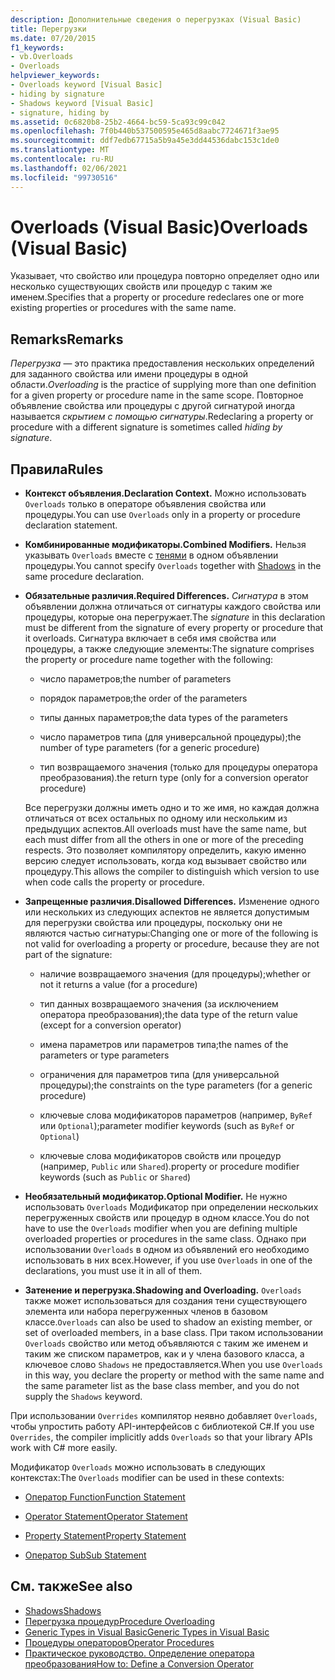 ```yaml
---
description: Дополнительные сведения о перегрузках (Visual Basic)
title: Перегрузки
ms.date: 07/20/2015
f1_keywords:
- vb.Overloads
- Overloads
helpviewer_keywords:
- Overloads keyword [Visual Basic]
- hiding by signature
- Shadows keyword [Visual Basic]
- signature, hiding by
ms.assetid: 0c6820b8-25b2-4664-bc59-5ca93c99c042
ms.openlocfilehash: 7f0b440b537500595e465d8aabc7724671f3ae95
ms.sourcegitcommit: ddf7edb67715a5b9a45e3dd44536dabc153c1de0
ms.translationtype: MT
ms.contentlocale: ru-RU
ms.lasthandoff: 02/06/2021
ms.locfileid: "99730516"
---
```

# <a name="overloads-visual-basic"></a><span data-ttu-id="ceb34-103">Overloads (Visual Basic)</span><span class="sxs-lookup"><span data-stu-id="ceb34-103">Overloads (Visual Basic)</span></span>

<span data-ttu-id="ceb34-104">Указывает, что свойство или процедура повторно определяет одно или несколько существующих свойств или процедур с таким же именем.</span><span class="sxs-lookup"><span data-stu-id="ceb34-104">Specifies that a property or procedure redeclares one or more existing properties or procedures with the same name.</span></span>

## <a name="remarks"></a><span data-ttu-id="ceb34-105">Remarks</span><span class="sxs-lookup"><span data-stu-id="ceb34-105">Remarks</span></span>

<span data-ttu-id="ceb34-106">*Перегрузка* — это практика предоставления нескольких определений для заданного свойства или имени процедуры в одной области.</span><span class="sxs-lookup"><span data-stu-id="ceb34-106">*Overloading* is the practice of supplying more than one definition for a given property or procedure name in the same scope.</span></span> <span data-ttu-id="ceb34-107">Повторное объявление свойства или процедуры с другой сигнатурой иногда называется *скрытием с помощью сигнатуры*.</span><span class="sxs-lookup"><span data-stu-id="ceb34-107">Redeclaring a property or procedure with a different signature is sometimes called *hiding by signature*.</span></span>

## <a name="rules"></a><span data-ttu-id="ceb34-108">Правила</span><span class="sxs-lookup"><span data-stu-id="ceb34-108">Rules</span></span>

- <span data-ttu-id="ceb34-109">**Контекст объявления.**</span><span class="sxs-lookup"><span data-stu-id="ceb34-109">**Declaration Context.**</span></span> <span data-ttu-id="ceb34-110">Можно использовать `Overloads` только в операторе объявления свойства или процедуры.</span><span class="sxs-lookup"><span data-stu-id="ceb34-110">You can use `Overloads` only in a property or procedure declaration statement.</span></span>

- <span data-ttu-id="ceb34-111">**Комбинированные модификаторы.**</span><span class="sxs-lookup"><span data-stu-id="ceb34-111">**Combined Modifiers.**</span></span> <span data-ttu-id="ceb34-112">Нельзя указывать `Overloads` вместе с [тенями](shadows.md) в одном объявлении процедуры.</span><span class="sxs-lookup"><span data-stu-id="ceb34-112">You cannot specify `Overloads` together with [Shadows](shadows.md) in the same procedure declaration.</span></span>

- <span data-ttu-id="ceb34-113">**Обязательные различия.**</span><span class="sxs-lookup"><span data-stu-id="ceb34-113">**Required Differences.**</span></span> <span data-ttu-id="ceb34-114">*Сигнатура* в этом объявлении должна отличаться от сигнатуры каждого свойства или процедуры, которые она перегружает.</span><span class="sxs-lookup"><span data-stu-id="ceb34-114">The *signature* in this declaration must be different from the signature of every property or procedure that it overloads.</span></span> <span data-ttu-id="ceb34-115">Сигнатура включает в себя имя свойства или процедуры, а также следующие элементы:</span><span class="sxs-lookup"><span data-stu-id="ceb34-115">The signature comprises the property or procedure name together with the following:</span></span>

  - <span data-ttu-id="ceb34-116">число параметров;</span><span class="sxs-lookup"><span data-stu-id="ceb34-116">the number of parameters</span></span>

  - <span data-ttu-id="ceb34-117">порядок параметров;</span><span class="sxs-lookup"><span data-stu-id="ceb34-117">the order of the parameters</span></span>

  - <span data-ttu-id="ceb34-118">типы данных параметров;</span><span class="sxs-lookup"><span data-stu-id="ceb34-118">the data types of the parameters</span></span>

  - <span data-ttu-id="ceb34-119">число параметров типа (для универсальной процедуры);</span><span class="sxs-lookup"><span data-stu-id="ceb34-119">the number of type parameters (for a generic procedure)</span></span>

  - <span data-ttu-id="ceb34-120">тип возвращаемого значения (только для процедуры оператора преобразования).</span><span class="sxs-lookup"><span data-stu-id="ceb34-120">the return type (only for a conversion operator procedure)</span></span>

  <span data-ttu-id="ceb34-121">Все перегрузки должны иметь одно и то же имя, но каждая должна отличаться от всех остальных по одному или нескольким из предыдущих аспектов.</span><span class="sxs-lookup"><span data-stu-id="ceb34-121">All overloads must have the same name, but each must differ from all the others in one or more of the preceding respects.</span></span> <span data-ttu-id="ceb34-122">Это позволяет компилятору определить, какую именно версию следует использовать, когда код вызывает свойство или процедуру.</span><span class="sxs-lookup"><span data-stu-id="ceb34-122">This allows the compiler to distinguish which version to use when code calls the property or procedure.</span></span>

- <span data-ttu-id="ceb34-123">**Запрещенные различия.**</span><span class="sxs-lookup"><span data-stu-id="ceb34-123">**Disallowed Differences.**</span></span> <span data-ttu-id="ceb34-124">Изменение одного или нескольких из следующих аспектов не является допустимым для перегрузки свойства или процедуры, поскольку они не являются частью сигнатуры:</span><span class="sxs-lookup"><span data-stu-id="ceb34-124">Changing one or more of the following is not valid for overloading a property or procedure, because they are not part of the signature:</span></span>

  - <span data-ttu-id="ceb34-125">наличие возвращаемого значения (для процедуры);</span><span class="sxs-lookup"><span data-stu-id="ceb34-125">whether or not it returns a value (for a procedure)</span></span>

  - <span data-ttu-id="ceb34-126">тип данных возвращаемого значения (за исключением оператора преобразования);</span><span class="sxs-lookup"><span data-stu-id="ceb34-126">the data type of the return value (except for a conversion operator)</span></span>

  - <span data-ttu-id="ceb34-127">имена параметров или параметров типа;</span><span class="sxs-lookup"><span data-stu-id="ceb34-127">the names of the parameters or type parameters</span></span>

  - <span data-ttu-id="ceb34-128">ограничения для параметров типа (для универсальной процедуры);</span><span class="sxs-lookup"><span data-stu-id="ceb34-128">the constraints on the type parameters (for a generic procedure)</span></span>

  - <span data-ttu-id="ceb34-129">ключевые слова модификаторов параметров (например, `ByRef` или `Optional`);</span><span class="sxs-lookup"><span data-stu-id="ceb34-129">parameter modifier keywords (such as `ByRef` or `Optional`)</span></span>

  - <span data-ttu-id="ceb34-130">ключевые слова модификаторов свойств или процедур (например, `Public` или `Shared`).</span><span class="sxs-lookup"><span data-stu-id="ceb34-130">property or procedure modifier keywords (such as `Public` or `Shared`)</span></span>

- <span data-ttu-id="ceb34-131">**Необязательный модификатор.**</span><span class="sxs-lookup"><span data-stu-id="ceb34-131">**Optional Modifier.**</span></span> <span data-ttu-id="ceb34-132">Не нужно использовать `Overloads` Модификатор при определении нескольких перегруженных свойств или процедур в одном классе.</span><span class="sxs-lookup"><span data-stu-id="ceb34-132">You do not have to use the `Overloads` modifier when you are defining multiple overloaded properties or procedures in the same class.</span></span> <span data-ttu-id="ceb34-133">Однако при использовании `Overloads` в одном из объявлений его необходимо использовать в них всех.</span><span class="sxs-lookup"><span data-stu-id="ceb34-133">However, if you use `Overloads` in one of the declarations, you must use it in all of them.</span></span>

- <span data-ttu-id="ceb34-134">**Затенение и перегрузка.**</span><span class="sxs-lookup"><span data-stu-id="ceb34-134">**Shadowing and Overloading.**</span></span> <span data-ttu-id="ceb34-135">`Overloads` также может использоваться для создания тени существующего элемента или набора перегруженных членов в базовом классе.</span><span class="sxs-lookup"><span data-stu-id="ceb34-135">`Overloads` can also be used to shadow an existing member, or set of overloaded members, in a base class.</span></span> <span data-ttu-id="ceb34-136">При таком использовании `Overloads` свойство или метод объявляются с таким же именем и таким же списком параметров, как и у члена базового класса, а ключевое слово `Shadows` не предоставляется.</span><span class="sxs-lookup"><span data-stu-id="ceb34-136">When you use `Overloads` in this way, you declare the property or method with the same name and the same parameter list as the base class member, and you do not supply the `Shadows` keyword.</span></span>

<span data-ttu-id="ceb34-137">При использовании `Overrides` компилятор неявно добавляет `Overloads`, чтобы упростить работу API-интерфейсов с библиотекой C#.</span><span class="sxs-lookup"><span data-stu-id="ceb34-137">If you use `Overrides`, the compiler implicitly adds `Overloads` so that your library APIs work with C# more easily.</span></span>

<span data-ttu-id="ceb34-138">Модификатор `Overloads` можно использовать в следующих контекстах:</span><span class="sxs-lookup"><span data-stu-id="ceb34-138">The `Overloads` modifier can be used in these contexts:</span></span>

- [<span data-ttu-id="ceb34-139">Оператор Function</span><span class="sxs-lookup"><span data-stu-id="ceb34-139">Function Statement</span></span>](../statements/function-statement.md)

- [<span data-ttu-id="ceb34-140">Operator Statement</span><span class="sxs-lookup"><span data-stu-id="ceb34-140">Operator Statement</span></span>](../statements/operator-statement.md)

- [<span data-ttu-id="ceb34-141">Property Statement</span><span class="sxs-lookup"><span data-stu-id="ceb34-141">Property Statement</span></span>](../statements/property-statement.md)

- [<span data-ttu-id="ceb34-142">Оператор Sub</span><span class="sxs-lookup"><span data-stu-id="ceb34-142">Sub Statement</span></span>](../statements/sub-statement.md)

## <a name="see-also"></a><span data-ttu-id="ceb34-143">См. также</span><span class="sxs-lookup"><span data-stu-id="ceb34-143">See also</span></span>

- [<span data-ttu-id="ceb34-144">Shadows</span><span class="sxs-lookup"><span data-stu-id="ceb34-144">Shadows</span></span>](shadows.md)
- [<span data-ttu-id="ceb34-145">Перегрузка процедур</span><span class="sxs-lookup"><span data-stu-id="ceb34-145">Procedure Overloading</span></span>](../../programming-guide/language-features/procedures/procedure-overloading.md)
- [<span data-ttu-id="ceb34-146">Generic Types in Visual Basic</span><span class="sxs-lookup"><span data-stu-id="ceb34-146">Generic Types in Visual Basic</span></span>](../../programming-guide/language-features/data-types/generic-types.md)
- [<span data-ttu-id="ceb34-147">Процедуры операторов</span><span class="sxs-lookup"><span data-stu-id="ceb34-147">Operator Procedures</span></span>](../../programming-guide/language-features/procedures/operator-procedures.md)
- [<span data-ttu-id="ceb34-148">Практическое руководство. Определение оператора преобразования</span><span class="sxs-lookup"><span data-stu-id="ceb34-148">How to: Define a Conversion Operator</span></span>](../../programming-guide/language-features/procedures/how-to-define-a-conversion-operator.md)
